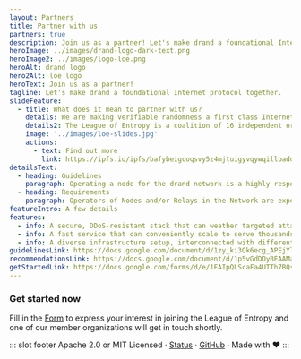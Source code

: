 ```yaml
---
layout: Partners
title: Partner with us
partners: true
description: Join us as a partner! Let's make drand a foundational Internet protocol together.
heroImage: ../images/drand-logo-dark-text.png
heroImage2: ../images/logo-loe.png
heroAlt: drand logo
hero2Alt: loe logo
heroText: Join us as a partner!
tagline: Let's make drand a foundational Internet protocol together.
slideFeature:
  - title: What does it mean to partner with us?
    details: We are making verifiable randomness a first class Internet service and drand a foundational Internet protocol! 
    details2: The League of Entropy is a coalition of 16 independent organizations that power the drand network and contribute to randomness generation.
    image: '../images/loe-slides.jpg'
    actions:
      - text: Find out more
        link: https://ipfs.io/ipfs/bafybeigcoqsvy5z4mjtuigyvqywqillbadqzusx5jqlp5a7tvmzi7hg24q/Invitation%20to%20join%20the%20League%20of%20Entropy-v2.pdf
detailsText:
  - heading: Guidelines
    paragraph: Operating a node for the drand network is a highly responsible task. We require that League of Entropy members have previous experience with operating critical infrastructure that provides high degree of security, reliability, and resilience.
  - heading: Requirements
    paragraph: Operators of Nodes and/or Relays in the Network are expected to design, deploy and operate a robust drand stack that follows strong security, and resiliency principles.
featureIntro: A few details
features:
  - info: A secure, DDoS-resistant stack that can weather targeted attacks in a fully self-contained fashion.
  - info: A fast service that can conveniently scale to serve thousands of clients.
  - info: A diverse infrastructure setup, interconnected with different endpoints, and access methods to randomness.
guidelinesLink: https://docs.google.com/document/d/1zy_ki3Qk6ecg_APEjYlT9DBwzdJx9I_ImHvaUaIwKHU/edit?usp=sharing
recommendationsLink: https://docs.google.com/document/d/1p5vGdDOyBEAAMaCsDSEyI-BpX64_kNpCMu49qWc_G8M/edit?usp=sharing
getStartedLink: https://docs.google.com/forms/d/e/1FAIpQLScaFa4UTTh7BQsAzz0bLDZ5t3U8IO8dusy0dOK4iYYim6yLhA/viewform?usp=sf_link
---
```


### Get started now

Fill in the [Form](https://docs.google.com/forms/d/e/1FAIpQLScaFa4UTTh7BQsAzz0bLDZ5t3U8IO8dusy0dOK4iYYim6yLhA/viewform?usp=sf_link) to express your interest in joining the League of Entropy and one of our member organizations will get in touch shortly.


::: slot footer
Apache 2.0 or MIT Licensed · [Status](https://drand.statuspage.io/) · [GitHub](https://github.com/drand/drand) · Made with ❤️
:::
